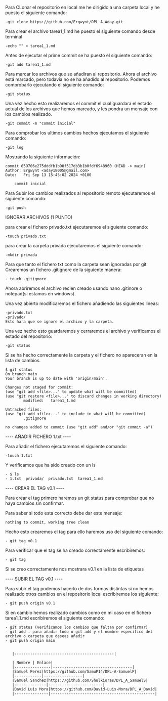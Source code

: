 Para CLonar el repositorio en local me he dirigido a una carpeta local y he puesto el siguiente comando: 

    -git clone https://github.com/Ergwynt/DPL_A_Aday.git

Para crear el archivo tarea1_1.md he puesto el siguiente comando desde terminal

    -echo "" > tarea1_1.md

Antes de ejecutar el prime commit se ha puesto el siguiente comando:

    -git add tarea1_1.md 

Para marcar los archivos que se añadiran al repositorio. Ahora el archivo está marcado, pero todavía no se ha añadido al repositorio. Podemos comprobarlo ejecutando el siguiente comando:

    -git status

Una vez hecho esto realizaremos el commit el cual guardara el estado actual de los archivos que hemos marcado, y les pondra un mensaje con los cambios realizado.

    -git commit -m "commit inicial"

Para comprobar los ultimos cambios hechos ejecutamos el siguiente comando:

    -git log

Mostrando la siguiente información:

    commit 059706e275dddfb1b90f517db3b1b0fdf6948960 (HEAD -> main)
    Author: Ergwynt <aday18005@gmail.com>
    Date:   Fri Sep 13 15:45:02 2024 +0100

        commit inicial

Para Subir los cambios realizados al repositorio remoto ejecutaremos el siguiente comando:

    -git push


IGNORAR ARCHIVOS (1 PUNTO)

para crear el fichero privado.txt ejecutaremos el siguiente comando:

    -touch privado.txt

para crear la carpeta privada ejecutaremos el siguiente comando:

    -mkdir privada

Para que tanto el fichero txt como la carpeta sean ignoradas por git Crearemos un fichero .gitignore de la siguiente manera:

    - touch .gitignore

Ahora abriremos el archivo recien creado usando nano .gitinore o notepad(si estamos en windows).

Una vez abierto modificaremos el fichero añadiendo las siguientes lineas:

    -privado.txt
    -privado/
    Esto hara que se ignore el archivo y la carpeta.

Una vez hecho esto guardaremos y cerraremos el archivo y verificamos el estado del repositorio:

    -git status

Si se ha hecho correctamente la carpeta y el fichero no apareceran en la lista de cambios.

    $ git status
    On branch main
    Your branch is up to date with 'origin/main'.

    Changes not staged for commit:
    (use "git add <file>..." to update what will be committed)
    (use "git restore <file>..." to discard changes in working directory)
            modified:   tarea1_1.md

    Untracked files:
    (use "git add <file>..." to include in what will be committed)
            .gitignore

    no changes added to commit (use "git add" and/or "git commit -a")

---- AÑADIR FICHERO 1.txt ----

Para añadir el fichero ejecutaremos el siguiente comando:

    -touch 1.txt

Y verificamos que ha sido creado con un ls
    
    - $ ls
    - 1.txt  privada/  privado.txt  tarea1_1.md

---- CREAR EL TAG v0.1 ----

Para crear el tag primero haremos un git status para comprobar que no haya cambios sin confirmar.

Para saber si todo esta correcto debe dar este mensaje:

    nothing to commit, working tree clean

Hecho esto crearemos el tag para ello haremos uso del siguiente comando:

    - git tag v0.1

Para verificar que el tag se ha creado correctamente escribiremos:

    - git tag

Si se creo correctamente nos mostrara v0.1 en la lista de etiquetas

---- SUBIR EL TAG v0.1 ----

Para subir el tag podemos hacerlo de dos formas distintas si no hemos realizado otros cambios en el repositorio local escribiremos los siguiente:

    - git push origin v0.1

Si en cambio hemos realizado cambios como en mi caso en el fichero tarea1_1.md escribiremos el siguiente comando:

    - git status (verificamos los cambios que faltan por confirmar)
    - git add . para añadir todo o git add y el nombre especifico del archivo o carpeta que deseas añadir
    - git push origin main 


       |--------------------------------------------|
       
       | Nombre | Enlace|
       |----------------|-----------------------------------|
       |Samuel Perez|https://github.com/SamuP14/DPL-A-SamuelP|
       |------------|-----------------|
       |Samuel Sanchez|https://github.com/Shulkioras/DPL_A_SamuelS|
       |--------------|------------------------|
       |David Luis Mora|https://github.com/David-Luis-Mora/DPL_A_David|
       |---------------|----------------------------------------------|






    




